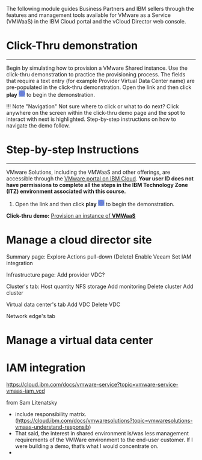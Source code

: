 The following module guides Business Partners and IBM sellers through the features and management tools available for VMware as a Service (VMWaaS) in the IBM Cloud portal and the vCloud Director web console. 

#
# Click-Thru demonstration
-----------------------------

Begin by simulating how to provision a VMware Shared instance. Use the click-thru demonstration to practice the provisioning process. The fields that require a text entry (for example Provider Virtual Data Center name) are pre-populated in the click-thru demonstration. Open the link and then click **play** ![](_attachments/ClickThruPlayButton.png) to begin the demonstration.

!!! Note "Navigation"
    Not sure where to click or what to do next? Click anywhere on the screen within the click-thru demo page and the spot to interact with next is highlighted. Step-by-step instructions on how to navigate the demo follow.

#
# Step-by-step Instructions
----------------------

VMware Solutions, including the VMWaaS and other offerings, are accessible through the <a href="https://cloud.ibm.com/vmware" target="_blank">VMware portal on IBM Cloud</a>. **Your user ID does not have permissions to complete all the steps in the IBM Technology Zone (ITZ) environment associated with this course.**

1. Open the link and then click **play** ![](_attachments/ClickThruPlayButton.png) to begin the demonstration.

**Click-thru demo:** <a href="https://ibm.github.io/SalesEnablement-VMware-L3/includes/VMWaaS-Managing/index.html" target ="_blank">Provision an instance of **VMWaaS**</a>

#
# Manage a cloud director site

Summary page:
  Explore Actions pull-down (Delete)
  Enable Veeam
  Set IAM integration

Infrastructure page:
  Add provider VDC?
  
  Cluster's tab:
    Host quantity
    NFS storage
    Add monitoring
    Delete cluster
    Add cluster
 
  Virtual data center's tab
     Add VDC
     Delete VDC

  Network edge's tab




#
# Manage a virtual data center

# IAM integration 
https://cloud.ibm.com/docs/vmware-service?topic=vmware-service-vmaas-iam_vcd

from Sam Litenatsky 

- include responsibility matrix. (https://cloud.ibm.com/docs/vmwaresolutions?topic=vmwaresolutions-vmaas-understand-responsib)
- That said, the interest in shared environment is/was less management requirements of the VMWare environment to the end-user customer. If I were building a demo, that’s what I would concentrate on.
- 